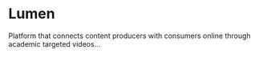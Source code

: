 # Lumen
Platform that connects content producers with consumers online through academic targeted videos...
